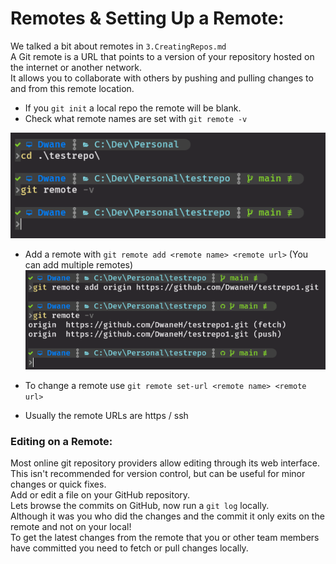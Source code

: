 
# Remotes & Setting Up a Remote:

We talked a bit about remotes in `3.CreatingRepos.md`  
A Git remote is a URL that points to a version of your repository hosted on the internet or another network.  
It allows you to collaborate with others by pushing and pulling changes to and from this remote location.
- If you `git init` a local repo the remote will be blank.
- Check what remote names are set with `git remote -v`  
<kbd>
    <img src='../images/git-remote-local.png' />
</kbd>

- Add a remote with `git remote add <remote name> <remote url>` (You can add multiple remotes)  
<kbd>![git-remote-add](../images/git-remote-add.png)</kbd>

- To change a remote use `git remote set-url <remote name> <remote url>`
- Usually the remote URLs are https / ssh

### Editing on a Remote:
Most online git repository providers allow editing through its web interface.  
This isn't recommended for version control, but can be useful for minor changes or quick fixes.  
Add or edit a file on your GitHub repository.  
Lets browse the commits on GitHub, now run a `git log` locally.  
Although it was you who did the changes and the commit it only exits on the remote and not on your local!  
To get the latest changes from the remote that you or other team members have committed you need to fetch or pull changes locally.
